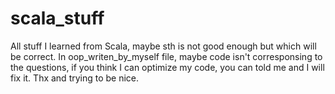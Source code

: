 # scala_stuff
All stuff I learned from Scala, maybe sth is not good enough but which will be correct.
In oop_writen_by_myself file, maybe code isn't corresponsing to the questions, if you think I can optimize my code,
you can told me and I will fix it.
Thx and trying to be nice.

